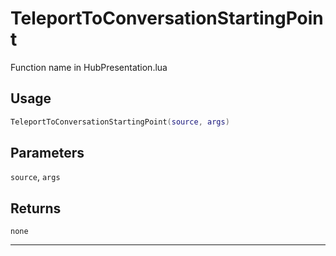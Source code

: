 # TeleportToConversationStartingPoint
Function name in HubPresentation.lua
## Usage
```lua
TeleportToConversationStartingPoint(source, args)
```
## Parameters
`source`, `args`
## Returns
`none`

---